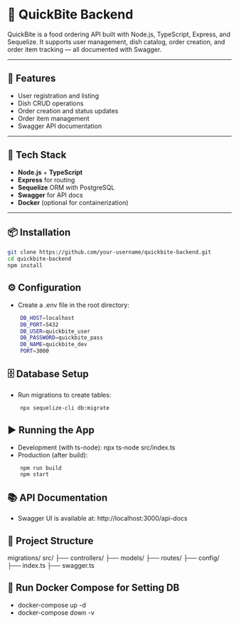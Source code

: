 # 🍔 QuickBite Backend

QuickBite is a food ordering API built with Node.js, TypeScript, Express, and Sequelize. It supports user management, dish catalog, order creation, and order item tracking — all documented with Swagger.

---

## 🚀 Features

- User registration and listing
- Dish CRUD operations
- Order creation and status updates
- Order item management
- Swagger API documentation

---

## 🧰 Tech Stack

- **Node.js** + **TypeScript**
- **Express** for routing
- **Sequelize** ORM with PostgreSQL
- **Swagger** for API docs
- **Docker** (optional for containerization)

---

## 📦 Installation

```bash
git clone https://github.com/your-username/quickbite-backend.git
cd quickbite-backend
npm install
```

## ⚙️ Configuration

- Create a .env file in the root directory:
```bash
    DB_HOST=localhost
    DB_PORT=5432
    DB_USER=quickbite_user
    DB_PASSWORD=quickbite_pass
    DB_NAME=quickbite_dev
    PORT=3000
```

## 🗄️ Database Setup

- Run migrations to create tables:
```bash
    npx sequelize-cli db:migrate
```


## ▶️ Running the App

- Development (with ts-node):
    npx ts-node src/index.ts
- Production (after build):
```bash
    npm run build
    npm start
```

## 📚 API Documentation
- Swagger UI is available at:
    http://localhost:3000/api-docs

## 📁 Project Structure
migrations/
src/
├── controllers/
├── models/
├── routes/
├── config/
├── index.ts
├── swagger.ts

## 🚀 Run Docker Compose for Setting DB
- docker-compose up -d
- docker-compose down -v




